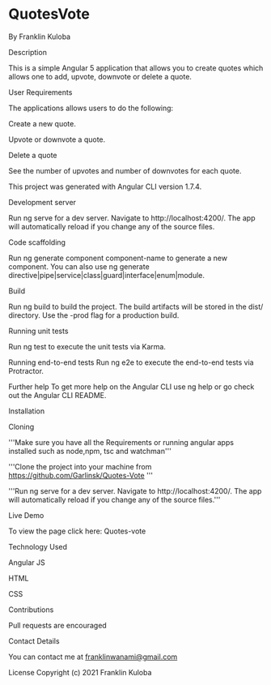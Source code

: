 # QuotesVote

By Franklin Kuloba

Description

This is a simple Angular 5 application that allows you to create quotes which allows one to add, upvote, downvote or delete a quote.


User Requirements

The applications allows users to do the following:

Create a new quote.

Upvote or downvote a quote.

Delete a quote

See the number of upvotes and number of downvotes for each quote.

This project was generated with Angular CLI version 1.7.4.


Development server

Run ng serve for a dev server. Navigate to http://localhost:4200/. The app will automatically reload if you change any of the source files.


Code scaffolding

Run ng generate component component-name to generate a new component. You can also use ng generate directive|pipe|service|class|guard|interface|enum|module.


Build

Run ng build to build the project. The build artifacts will be stored in the dist/ directory. Use the -prod flag for a production build.


Running unit tests

Run ng test to execute the unit tests via Karma.


Running end-to-end tests
Run ng e2e to execute the end-to-end tests via Protractor.

Further help
To get more help on the Angular CLI use ng help or go check out the Angular CLI README.

Installation

Cloning

'''Make sure you have all the Requirements or running angular apps installed such as node,npm, tsc and watchman'''

'''Clone the project into your machine from https://github.com/Garlinsk/Quotes-Vote '''

'''Run ng serve for a dev server. Navigate to http://localhost:4200/. The app will automatically reload if you change any of the source files.'''

Live Demo

To view the page click here: Quotes-vote

Technology Used

Angular JS

HTML

CSS

Contributions

Pull requests are encouraged

Contact Details

You can contact me at franklinwanami@gmail.com


License
Copyright (c) 2021 Franklin Kuloba